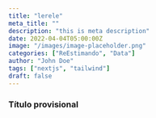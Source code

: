 ```yaml
---
title: "lerele"
meta_title: ""
description: "this is meta description"
date: 2022-04-04T05:00:00Z
image: "/images/image-placeholder.png"
categories: ["ReEstimando", "Data"]
author: "John Doe"
tags: ["nextjs", "tailwind"]
draft: false
---
```


<script src="https://d3js.org/d3.v4.js"></script>

<h3>Título provisional</h3>

<div id="my_dataviz"></div>

<script>

// set the dimensions and margins of the graph
var margin = {top: 30, right: 10, bottom: 10, left: 0},
  width = 500 - margin.left - margin.right,
  height = 400 - margin.top - margin.bottom;

// append the svg object to the body of the page
var svg = d3.select("#my_dataviz")
.append("svg")
  .attr("width", width + margin.left + margin.right)
  .attr("height", height + margin.top + margin.bottom)
.append("g")
  .attr("transform",
        "translate(" + margin.left + "," + margin.top + ")");

// Parse the Data
d3.csv("https://raw.githubusercontent.com/holtzy/D3-graph-gallery/master/DATA/iris.csv", function(data) {

  // Extract the list of dimensions we want to keep in the plot. Here I keep all except the column called Species
  dimensions = d3.keys(data[0]).filter(function(d) { return d != "Species" })

  // For each dimension, I build a linear scale. I store all in a y object
  var y = {}
  for (i in dimensions) {
    name = dimensions[i]
    y[name] = d3.scaleLinear()
      .domain( d3.extent(data, function(d) { return +d[name]; }) )
      .range([height, 0])
  }

  // Build the X scale -> it find the best position for each Y axis
  x = d3.scalePoint()
    .range([0, width])
    .padding(1)
    .domain(dimensions);

  // The path function take a row of the csv as input, and return x and y coordinates of the line to draw for this raw.
  function path(d) {
      return d3.line()(dimensions.map(function(p) { return [x(p), y[p](d[p])]; }));
  }

  // Draw the lines
  svg
    .selectAll("myPath")
    .data(data)
    .enter().append("path")
    .attr("d",  path)
    .style("fill", "none")
    .style("stroke", "#69b3a2")
    .style("opacity", 0.5)

  // Draw the axis:
  svg.selectAll("myAxis")
    // For each dimension of the dataset I add a 'g' element:
    .data(dimensions).enter()
    .append("g")
    // I translate this element to its right position on the x axis
    .attr("transform", function(d) { return "translate(" + x(d) + ")"; })
    // And I build the axis with the call function
    .each(function(d) { d3.select(this).call(d3.axisLeft().scale(y[d])); })
    // Add axis title
    .append("text")
      .style("text-anchor", "middle")
      .attr("y", -9)
      .text(function(d) { return d; })
      .style("fill", "black")

})


</script>